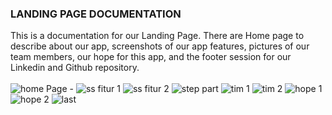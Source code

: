 ### LANDING PAGE DOCUMENTATION
This is a documentation for our Landing Page. There are Home page to describe about our app, screenshots of our app features, pictures of our team members, our hope for this app, and the footer session for our Linkedin and Github repository.
</br>
</br>
![home Page - ](https://user-images.githubusercontent.com/79590008/173270381-7626f3f6-dae2-4994-90bd-da9857045e39.png)
![ss fitur 1](https://user-images.githubusercontent.com/79590008/173270514-6f553b50-1c29-4fdd-ab3a-cfa116b85541.png)
![ss fitur 2](https://user-images.githubusercontent.com/79590008/173270555-522da21d-ed5f-4ef9-a0d0-a9cdf895f55e.png)
![step part](https://user-images.githubusercontent.com/79590008/173270962-b6d9e33f-6b30-4945-b9d2-da1104a574a5.png)
![tim 1](https://user-images.githubusercontent.com/79590008/173270634-dff47945-7b79-4db7-af6d-4de1bf36f7d6.png)
![tim 2](https://user-images.githubusercontent.com/79590008/173270657-d2e0e1ba-0bbb-4582-b793-df49047bc5cc.png)
![hope 1](https://user-images.githubusercontent.com/79590008/173270739-1edada56-d4b9-4173-ab47-706f9b9d6a83.png)
![hope 2](https://user-images.githubusercontent.com/79590008/173270769-633a9e27-4623-4f0a-9aeb-349ab3c9b862.png)
![last](https://user-images.githubusercontent.com/79590008/173270808-7518e757-061e-4613-bcbe-eb6c5eadd4b9.png)
